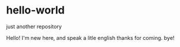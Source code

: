 # hello-world
just another repository

Hello!
I'm new here, and speak a litle english
thanks for coming.
bye!
